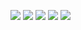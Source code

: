 ![](http://github-profile-summary-cards.vercel.app/api/cards/profile-details?username=by-Egorov&theme=nord_bright)
![](http://github-profile-summary-cards.vercel.app/api/cards/repos-per-language?username=by-Egorov&theme=nord_bright)
![](http://github-profile-summary-cards.vercel.app/api/cards/most-commit-language?username=by-Egorov&theme=nord_bright)
![](http://github-profile-summary-cards.vercel.app/api/cards/stats?username=by-Egorov&theme=nord_bright)
![](http://github-profile-summary-cards.vercel.app/api/cards/productive-time?username=by-Egorov&theme=nord_bright&utcOffset=8)


<!--START_SECTION:waka-->
<!--END_SECTION:waka-->
